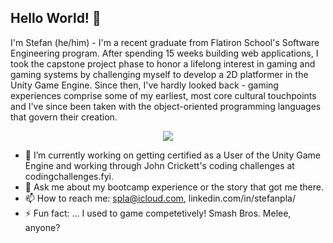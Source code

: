 ## Hello World! 👋

I'm Stefan (he/him) - I'm a recent graduate from Flatiron School's Software Engineering program. After spending 15 weeks building web applications, I took the capstone project phase to honor a lifelong interest in gaming and gaming systems by challenging myself to develop a 2D platformer in the Unity Game Engine. Since then, I've hardly looked back - gaming experiences comprise some of my earliest, most core cultural touchpoints and I've since been taken with the object-oriented programming languages that govern their creation.

<p align="center">
  <a href="https://skillicons.dev">
    <img src="https://skillicons.dev/icons?i=git,cs,css,flask,github,html,js,postman,py,sqlite,unity,react" />
  </a>
</p>

- 🔭 I’m currently working on getting certified as a User of the Unity Game Engine and working through John Crickett's coding challenges at codingchallenges.fyi.
- 💬 Ask me about my bootcamp experience or the story that got me there.
- 📫 How to reach me: spla@icloud.com, linkedin.com/in/stefanpla/
- ⚡ Fun fact: ... I used to game competetively! Smash Bros. Melee, anyone?
